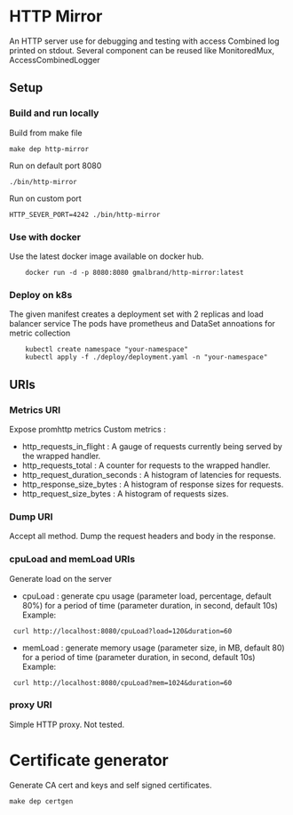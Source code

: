 # HTTP Mirror

An HTTP server use for debugging and testing with access Combined log printed on stdout.
Several component can be reused like MonitoredMux, AccessCombinedLogger 

## Setup

### Build and run locally
Build from make file
```
make dep http-mirror
```

Run on default port 8080 
```
./bin/http-mirror
```
Run on custom port 
```
HTTP_SEVER_PORT=4242 ./bin/http-mirror
```

### Use with docker
Use the latest docker image available on docker hub.
```
    docker run -d -p 8080:8080 gmalbrand/http-mirror:latest 
```

### Deploy on k8s
The given manifest creates a deployment set with 2 replicas and load balancer service
The pods have prometheus and DataSet annoations for metric collection

```
    kubectl create namespace "your-namespace"
    kubectl apply -f ./deploy/deployment.yaml -n "your-namespace"
```

## URIs

### Metrics URI 
Expose promhttp metrics
Custom metrics :
- http_requests_in_flight : A gauge of requests currently being served by the wrapped handler. 
- http_requests_total : A counter for requests to the wrapped handler.
- http_request_duration_seconds : A histogram of latencies for requests.
- http_response_size_bytes : A histogram of response sizes for requests.
- http_request_size_bytes : A histogram of requests sizes.

### Dump URI
Accept all method.
Dump the request headers and body in the response.

### cpuLoad and memLoad URIs
Generate load on the server
- cpuLoad : generate cpu usage (parameter load, percentage, default 80%) for a period of time (parameter duration, in second, default 10s)
Example: 
```
 curl http://localhost:8080/cpuLoad?load=120&duration=60
```

- memLoad : generate memory usage (parameter size, in MB, default 80) for a period of time (parameter duration, in second, default 10s)
Example:
```
 curl http://localhost:8080/cpuLoad?mem=1024&duration=60
```

### proxy URI
Simple HTTP proxy. Not tested.

# Certificate generator
Generate CA cert and keys and self signed certificates.

```
make dep certgen
```
